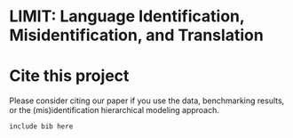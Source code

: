 # LIMIT: Language Identification, Misidentification, and Translation



# Cite this project
Please consider citing our paper if you use the data, benchmarking results, or the (mis)identification hierarchical modeling approach.
```
include bib here
```

